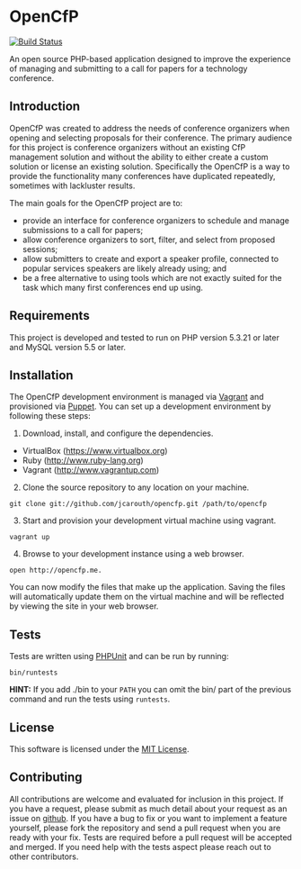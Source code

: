 OpenCfP
=======

[![Build Status](https://travis-ci.org/jcarouth/opencfp.png?branch=master)](https://travis-ci.org/jcarouth/opencfp)

An open source PHP-based application designed to improve the experience of managing and submitting to a call for papers for a technology conference.

## Introduction

OpenCfP was created to address the needs of conference organizers when opening and selecting proposals for their conference. The primary audience for this project is conference organizers without an existing CfP management solution and without the ability to either create a custom solution or license an existing solution. Specifically the OpenCfP is a way to provide the functionality many conferences have duplicated repeatedly, sometimes with lackluster results.

The main goals for the OpenCfP project are to:

 * provide an interface for conference organizers to schedule and manage submissions to a call for papers;
 * allow conference organizers to sort, filter, and select from proposed sessions;
 * allow submitters to create and export a speaker profile, connected to popular services speakers are likely already using; and
 * be a free alternative to using tools which are not exactly suited for the task which many first conferences end up using.

## Requirements

This project is developed and tested to run on PHP version 5.3.21 or later and MySQL version 5.5 or later.

## Installation

The OpenCfP development environment is managed via [Vagrant](http://www.vagrantup.com/) and provisioned via [Puppet](http://puppetlabs.com/). You can set up a development environment by following these steps:

1. Download, install, and configure the dependencies.

  * VirtualBox (https://www.virtualbox.org)
  * Ruby (http://www.ruby-lang.org)
  * Vagrant (http://www.vagrantup.com)

2. Clone the source repository to any location on your machine.

```
git clone git://github.com/jcarouth/opencfp.git /path/to/opencfp
```

3. Start and provision your development virtual machine using vagrant.

```
vagrant up
```

4. Browse to your development instance using a web browser.

```
open http://opencfp.me.
```

You can now modify the files that make up the application. Saving the files will automatically update them on the virtual machine and will be reflected by viewing the site in your web browser.

## Tests

Tests are written using [PHPUnit](https://github.com/sebastianbergmann/phpunit) and can be run by running:

```
bin/runtests
```

**HINT:** If you add ./bin to your `PATH` you can omit the bin/ part of the previous command and run the tests using `runtests`.

## License

This software is licensed under the [MIT License](LICENSE).

## Contributing

All contributions are welcome and evaluated for inclusion in this project. If you have a request, please submit as much detail about your request as an issue on [github](http://github.com/jcarouth/opencfp). If you have a bug to fix or you want to implement a feature yourself, please fork the repository and send a pull request when you are ready with your fix. Tests are required before a pull request will be accepted and merged. If you need help with the tests aspect please reach out to other contributors.
